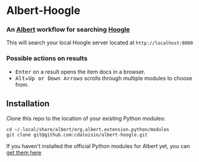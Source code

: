 # Albert-Hoogle

### An [Albert](https://albertlauncher.github.io/) workflow for searching [Hoogle](https://hoogle.haskell.org)

This will search your local Hoogle server located at `http://localhost:8080`

### Possible actions on results
* <kbd>Enter</kbd> on a result opens the item docs in a browser.
* <kbd>Alt</kbd>+<kbd>Up or Down Arrows</kbd> scrolls through multiple modules to choose from.

## Installation

Clone this repo to the location of your existing Python modules:

```
cd ~/.local/share/albert/org.albert.extension.python/modules
git clone git@github.com:cdaloisio/albert-hoogle.git
```

If you haven't installed the official Python modules for Albert yet,
you can [get them here](https://github.com/albertlauncher/python)
